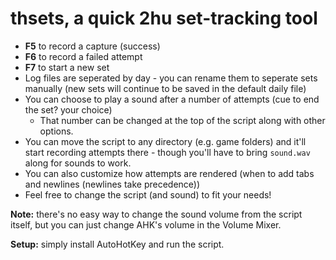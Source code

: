 # thsets, a quick 2hu set-tracking tool

* **F5** to record a capture (success)
* **F6** to record a failed attempt
* **F7** to start a new set
* Log files are seperated by day - you can rename them to seperate sets manually (new sets will continue to be saved in the default daily file)
* You can choose to play a sound after a number of attempts (cue to end the set? your choice)
  * That number can be changed at the top of the script along with other options.
* You can move the script to any directory (e.g. game folders) and it'll start recording attempts there - though you'll have to bring `sound.wav` along for sounds to work.
* You can also customize how attempts are rendered (when to add tabs and newlines (newlines take precedence))
* Feel free to change the script (and sound) to fit your needs!

**Note:** there's no easy way to change the sound volume from the script itself, but you can just change AHK's volume in the Volume Mixer.

**Setup:** simply install AutoHotKey and run the script.
